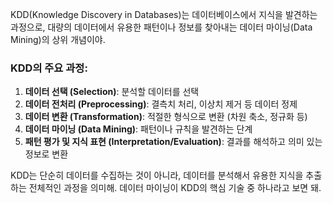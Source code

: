 KDD(Knowledge Discovery in Databases)는 데이터베이스에서 지식을 발견하는 과정으로, 대량의 데이터에서 유용한 패턴이나 정보를 찾아내는 데이터 마이닝(Data Mining)의 상위 개념이야.

### KDD의 주요 과정:
1. **데이터 선택 (Selection)**: 분석할 데이터를 선택
2. **데이터 전처리 (Preprocessing)**: 결측치 처리, 이상치 제거 등 데이터 정제
3. **데이터 변환 (Transformation)**: 적절한 형식으로 변환 (차원 축소, 정규화 등)
4. **데이터 마이닝 (Data Mining)**: 패턴이나 규칙을 발견하는 단계
5. **패턴 평가 및 지식 표현 (Interpretation/Evaluation)**: 결과를 해석하고 의미 있는 정보로 변환

KDD는 단순히 데이터를 수집하는 것이 아니라, 데이터를 분석해서 유용한 지식을 추출하는 전체적인 과정을 의미해. 데이터 마이닝이 KDD의 핵심 기술 중 하나라고 보면 돼.
